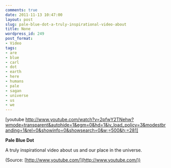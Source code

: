 ```yaml
---
comments: true
date: 2011-11-13 10:47:00
layout: post
slug: pale-blue-dot-a-truly-inspirational-video-about
title: None
wordpress_id: 249
post_format:
- Video
tags:
- are
- blue
- carl
- dot
- earth
- here
- humans
- pale
- sagan
- universe
- us
- we
---
```


[youtube http://www.youtube.com/watch?v=2pfwY2TNehw?wmode=transparent&autohide=1&egm=0&hd=1&iv_load_policy=3&modestbranding=1&rel=0&showinfo=0&showsearch=0&w;=500&h;=281]


**Pale Blue Dot**




A truly inspirational video about us and our place in the universe.

(Source: [http://www.youtube.com/](http://www.youtube.com/))
